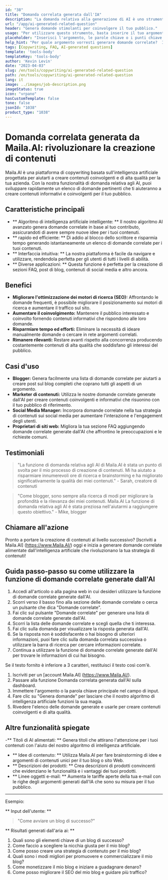 ```yaml
---
id: "38"
title: "Domanda correlata generata dall'IA"
description: "La domanda relativa alla generazione di AI è uno strumento che utilizza l'intelligenza artificiale per creare domande automaticamente pertinenti e coinvolgenti basate su un determinato argomento o parole chiave.  Questo strumento è perfetto per generare sezioni FAQ, forum di discussione, contenuti sui social media e altro, assicurandoti di affrontare le preoccupazioni più importanti del tuo pubblico di destinazione."
url: "/app/ai-generated-related-question"
header: "Genera domande stimolanti per coinvolgere il tuo pubblico."
usage: "Per utilizzare questo strumento, basta inserire il tuo argomento desiderato, le parole chiave o i punti chiave. La nostra intelligenza artificiale genererà quindi un insieme di domande ben strutturate, pertinenti e coinvolgenti in base al tuo input. Se la lunghezza del testo inserito è inferiore a 3 caratteri, il testo verrà restituito così com'è."
placeholder: "Inserisci l'argomento, le parole chiave o i punti chiave desiderati, ad esempio: \ n \ ntopic: social media marketing \ nkeywords: Facebook, Instagram, Twitter, LinkedIn \ n \ n"
help_hint: "Per quale argomento vorresti generare domande correlate?  Inserisci alcune parole chiave relative all'argomento e creeremo un elenco di domande coinvolgenti in base al tuo input.  Si consiglia di fornire un focus o un aspetto specifico che si desidera che le domande affrontino."
tags: [Copywriting, FAQ, AI-generated questions]
template: 'tools-body'
templateKey: 'tools-body'
author: 'Kevin Levin'
date: "2023-04-03"
slug: /en/tools/copywriting/ai-generated-related-question
path: /en/tools/copywriting/ai-generated-related-question
lang: it
image: ../images/job-description.png
imageStatus: true
icon: "vrpano"
hasCustomTemplate: false
tone: false
jsonId: "1038"
product_type: "1038"
---
```

# Domanda correlata generata da Maila.AI: rivoluzionare la creazione di contenuti

Maila.AI è una piattaforma di copywriting basata sull'intelligenza artificiale progettata per aiutarti a creare contenuti coinvolgenti e di alta qualità per la tua azienda.  Con la nostra funzionalità di domanda relativa agli AI, puoi sviluppare rapidamente un elenco di domande pertinenti che ti aiuteranno a creare contenuti informativi e coinvolgenti per il tuo pubblico.

## Caratteristiche principali

- ** Algoritmo di intelligenza artificiale intelligente: ** Il nostro algoritmo AI avanzato genera domande correlate in base al tuo contributo, assicurandoti di avere sempre nuove idee per i tuoi contenuti.
 - ** rapido ed efficiente: ** Dì addio al blocco dello scrittore e risparmia tempo generando istantaneamente un elenco di domande correlate per i tuoi contenuti.
 - ** Interfaccia intuitiva: ** La nostra piattaforma è facile da navigare e utilizzare, rendendola perfetta per gli utenti di tutti i livelli di abilità.
 - ** Diverse applicazioni: ** Questa funzione è perfetta per la creazione di sezioni FAQ, post di blog, contenuti di social media e altro ancora.

## Benefici

- **Migliorare l'ottimizzazione dei motori di ricerca (SEO):** Affrontando le domande frequenti, è possibile migliorare il posizionamento sui motori di ricerca e aumentare il traffico sul sito.
- **Aumentare il coinvolgimento:** Mantenere il pubblico interessato e coinvolto fornendo contenuti informativi che rispondono alle loro domande.
- **Risparmiare tempo ed efforti:** Eliminare la necessità di ideare manualmente domande o cercare in rete argomenti correlati.
- **Rimanere rilevanti:** Restare avanti rispetto alla concorrenza producendo costantemente contenuti di alta qualità che soddisfano gli interessi del pubblico.

## Casi d'uso

- **Blogger:** Genera facilmente una lista di domande correlate per aiutarti a creare post sul blog completi che coprano tutti gli aspetti di un argomento.
- **Marketer di contenuti:** Utilizza le nostre domande correlate generate dall'AI per creare contenuti coinvolgenti e informativi che risuonino con il tuo pubblico di riferimento.
- **Social Media Manager:** Incorpora domande correlate nella tua strategia di contenuti sui social media per aumentare l'interazione e l'engagement degli utenti.
- **Proprietari di siti web:** Migliora la tua sezione FAQ aggiungendo domande correlate generate dall'AI che affrontino le preoccupazioni e le richieste comuni.

## Testimoniali

> "La funzione di domanda relativa agli AI di Maila.AI è stata un punto di svolta per il mio processo di creazione di contenuti. Mi ha aiutato a risparmiare innumerevoli ore di ricerca e brainstorming e ha migliorato significativamente la qualità dei miei contenuti."  - Sarah, creatore di contenuti

> "Come blogger, sono sempre alla ricerca di modi per migliorare la profondità e la rilevanza dei miei contenuti. Maila.AI La funzione di domanda relativa agli AI è stata preziosa nell'aiutarmi a raggiungere questo obiettivo."  - Mike, blogger

## Chiamare all'azione

Pronto a portare la creazione di contenuti al livello successivo?  [Iscriviti a Maila.AI] (https://www.Maila.AI/) oggi e inizia a generare domande correlate alimentate dall'intelligenza artificiale che rivoluzionano la tua strategia di contenuti!

## Guida passo-passo su come utilizzare la funzione di domande correlate generate dall'AI

1. Accedi all'articolo o alla pagina web in cui desideri utilizzare la funzione di domande correlate generate dall'AI.
2. Scorri verso il basso fino alla sezione delle domande correlate o cerca un pulsante che dica "Domande correlate".
3. Fai clic sul pulsante "Domande correlate" per generare una lista di domande correlate generate dall'AI.
4. Scorri la lista delle domande correlate e scegli quella che ti interessa.
5. Fai clic sulla domanda per visualizzare la risposta generata dall'AI.
6. Se la risposta non è soddisfacente o hai bisogno di ulteriori informazioni, puoi fare clic sulla domanda correlata successiva o utilizzare la barra di ricerca per cercare informazioni correlate.
7. Continua a utilizzare la funzione di domande correlate generate dall'AI per trovare le informazioni di cui hai bisogno. 

Se il testo fornito è inferiore a 3 caratteri, restituisci il testo così com'è.

1. Iscriviti per un [account Maila.AI] (https://www.Maila.AI/).
 2. Passare alla funzione Domanda correlata generata dall'AI sulla dashboard.
 3. Immettere l'argomento o la parola chiave principale nel campo di input.
 4. Fare clic su "Genera domande" per lasciare che il nostro algoritmo di intelligenza artificiale funzioni la sua magia.
 5. Rivedere l'elenco delle domande generate e usarle per creare contenuti coinvolgenti e di alta qualità.

## Altre funzionalità spiegate

-** Titoli di AI alimentati: ** Genera titoli che attirano l'attenzione per i tuoi contenuti con l'aiuto del nostro algoritmo di intelligenza artificiale.
 - ** Idee di contenuto: ** Utilizza Maila.AI per fare brainstorming di idee e argomenti di contenuti unici per il tuo blog o sito Web.
 - ** Descrizioni dei prodotti: ** Crea descrizioni di prodotti convincenti che evidenziano le funzionalità e i vantaggi dei tuoi prodotti.
 - ** Linee oggetti e-mail: ** Aumenta le tariffe aperte della tua e-mail con le righe degli argomenti generati dall'IA che sono su misura per il tuo pubblico.

---

Esempio:

** Input dell'utente: **
 > "Come avviare un blog di successo?"

** Risultati generati dall'aria ai: **
 1. Quali sono gli elementi chiave di un blog di successo?
 2. Come faccio a scegliere la nicchia giusta per il mio blog?
 3. Come posso creare una strategia di contenuto per il mio blog?
 4. Quali sono i modi migliori per promuovere e commercializzare il mio blog?
 5. Come monetizzare il mio blog e iniziare a guadagnare denaro?
 6. Come posso migliorare il SEO del mio blog e guidare più traffico?
